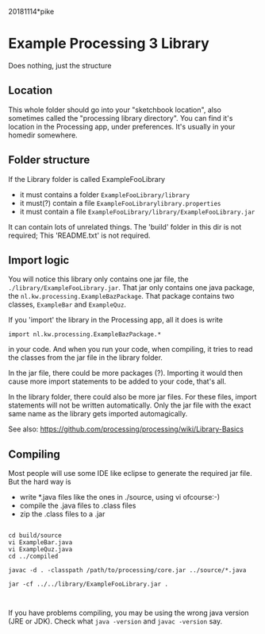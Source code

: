 20181114*pike
# Example Processing 3 Library
Does nothing, just the structure

## Location

This whole folder should go into your "sketchbook location",
also sometimes called the "processing library directory".
You can find it's location in the Processing app, under preferences.
It's usually in your homedir somewhere.

## Folder structure

If the Library folder is called ExampleFooLibrary
 - it must contains a folder `ExampleFooLibrary/library`
 - it must(?) contain a file `ExampleFooLibrarylibrary.properties`
 - it must contain a file `ExampleFooLibrary/library/ExampleFooLibrary.jar`

It can contain lots of unrelated things.
The 'build' folder in this dir is not required;
This 'README.txt' is not required.

## Import logic

You will notice this library only contains
one jar file, the `./library/ExampleFooLibrary.jar`. 
That jar only contains one java package, the `nl.kw.processing.ExampleBazPackage`.
That package contains two classes, `ExampleBar` and `ExampleQuz`.

If you 'import' the library in the Processing app, all 
it does is write 

`import nl.kw.processing.ExampleBazPackage.*`

in your code. And when you run your code, when compiling,
it tries to read the classes from the jar file in the library folder.

In the jar file, there could be more packages (?). 
Importing it would then cause more import statements
to be added to your code, that's all.

In the library folder, there could also be more jar files. 
For these files, import statements will not be written automatically.
Only the jar file with the exact same name as the library
gets imported automagically.

See also:
https://github.com/processing/processing/wiki/Library-Basics

## Compiling 

Most people will use some IDE like eclipse to generate
the required jar file. But the hard way is

- write *.java files like the ones in ./source, using vi ofcourse:-)
- compile the .java files to .class files 
- zip the .class files to a .jar  

```

cd build/source
vi ExampleBar.java
vi ExampleQuz.java
cd ../compiled

javac -d . -classpath /path/to/processing/core.jar ../source/*.java
  
jar -cf ../../library/ExampleFooLibrary.jar .
  
  
```

If you have problems compiling, you may be using the wrong java
version (JRE or JDK). Check what `java -version` and `javac -version` say.

